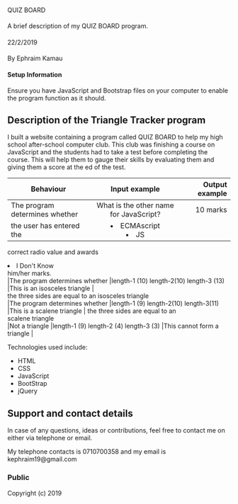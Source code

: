 ####
QUIZ BOARD
####
A brief description of my QUIZ BOARD program.
####
22/2/2019
####
By Ephraim Kamau

#### Setup Information
Ensure you have JavaScript and Bootstrap files on your computer to enable the program function as it should.

## Description of the Triangle Tracker program
<p> I built a website containing a program called QUIZ BOARD to help my high school after-school computer club. This club was finishing a course on JavaScript and the students had to take a test before completing the course. This will help them to gauge their skills by evaluating them and giving them a score at the ed of the
test.</p>

|       Behaviour               |              Input example                 |           Output example      |
|-------------------            | :---------------------------------------:  |------------------------------:|
|The program determines whether |What is the other name for JavaScript?      |10 marks                       |
 the user has entered the       | <li>ECMAscript</li> <li>JS</li>            |                               |
correct radio value and awards    <li>I Don't Know</li>
him/her marks.                                                                      
|The program determines whether |length-1 (10) length-2(10) length-3 (13)    |This is an isosceles triangle  |  
the three sides are equal to an
isosceles triangle                                                                              
|The program determines whether |length-1 (9) length-2(10) length-3(11)      |This is a scalene triangle     |
the three sides are equal to an  
scalene triangle                                                                               
|Not a triangle                 |length-1 (9) length-2 (4) length-3 (3)      |This cannot form a triangle    |

<p>Technologies used include:</p>
<ul>
<li>HTML</li>
<li>CSS</li>
<li>JavaScript</li>
<li>BootStrap</li>
<li>jQuery</li>
</ul>

## Support and contact details
<p>In case of any questions, ideas or contributions, feel free to contact me on either via telephone or email.</p>
<p>My telephone contacts is 0710700358 and my email is kephraim19@gmail.com</p>


### Public
Copyright (c) 2019
